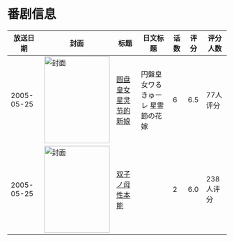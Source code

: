 # 番剧信息

|放送日期|封面|标题|日文标题|话数|评分|评分人数|
|---|---|---|---|---|---|---|
|2005-05-25|<img src="https://lain.bgm.tv/pic/cover/c/ae/98/18613_Jtz2D.jpg" alt="封面" style="width:150px;height:200px;object-fit:cover;">|[圆盘皇女 星灵节的新娘](https://bangumi.tv/subject/18613)|円盤皇女ワるきゅーレ 星霊節の花嫁|6|6.5|77人评分|
|2005-05-25|<img src="https://bangumi.tv/img/no_icon_subject.png" alt="封面" style="width:150px;height:200px;object-fit:cover;">|[双子ノ母性本能](https://bangumi.tv/subject/61414)||2|6.0|238人评分|
